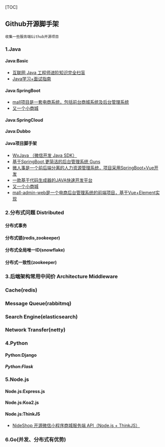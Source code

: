 [TOC]
## Github开源脚手架
``` 
收集一些服务端Github开源项目
```

### 1.Java

#### Java:Basic
- [互联网 Java 工程师进阶知识完全扫盲](https://github.com/doocs/advanced-java)
- [Java学习+面试指南](https://github.com/Snailclimb/JavaGuide)

#### Java:SpringBoot
- [mall项目是一套电商系统，包括前台商城系统及后台管理系统](https://github.com/macrozheng/mall)
- [又一个小商城](https://github.com/linlinjava/litemall)

#### Java:SpringCloud

#### Java:Dubbo

#### Java项目脚手架
- [WxJava （微信开发 Java SDK）](https://github.com/Wechat-Group/WxJava)
- [基于SpringBoot,更简洁的后台管理系统 Guns](https://www.oschina.net/p/guns)
- [微人事是一个前后端分离的人力资源管理系统，项目采用SpringBoot+Vue开发](https://github.com/lenve/vhr)
- [一款基于代码生成器的JAVA快速开发平台](https://github.com/zhangdaiscott/jeecg-boot)
- [又一个小商城](https://github.com/linlinjava/litemall)
- [mall-admin-web是一个电商后台管理系统的前端项目，基于Vue+Element实现](https://github.com/macrozheng/mall-admin-web)

### 2.分布式问题 Distributed

#### 分布式事务

#### 分布式锁(redis,zookeeper)

#### 分布式全局唯一ID(snowflake)

#### 分布式一致性(zookeeper)


### 3.后端架构常用中间价 Architecture Middleware

### Cache(redis)

### Message Queue(rabbitmq)

### Search Engine(elasticsearch)

### Network Transfer(netty)


### 4.Python

#### Python:Django

##### Python:Flask


### 5.Node.js

#### Node.js:Express.js

#### Node.js:Koa2.js

#### Node.js:ThinkJS
- [NideShop 开源微信小程序商城服务端 API（Node.js + ThinkJS）](https://github.com/tumobi/nideshop)


### 6.Go(并发、分布式有优势)
